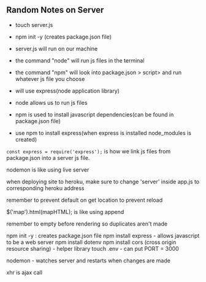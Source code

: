 ## Random Notes on Server

- touch server.js
- npm init -y (creates package.json file)
- server.js will run on our machine 
- the command "node" will run js files in the terminal
- the command "npm" will look into package.json > script> and run whatever js file you choose

- will use express(node application library)
- node allows us to run js files
- npm is used to install javascript dependencies(can be found in package.json file)
- use npm to install express(when express is installed node_modules is created)

`const express = require('express');` is how we link js files from package.json into a server js file. 

nodemon is like using live server


when deploying site to heroku, make sure to change 'server' inside app.js to corresponding heroku address



remember to prevent default on get location to prevent reload

$('map').html(mapHTML);    is like using append

remember to empty before rendering so duplicates aren't made



npm init -y   : creates package.json file
npm install express  - allows javascript to be a web server
npm install dotenv
npm install cors   (cross origin resource sharing) - helper library
touch .env      - can put PORT = 3000

nodemon - watches server and restarts when changes are made

xhr is ajax call

